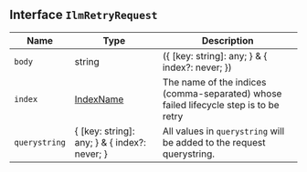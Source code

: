 ## Interface `IlmRetryRequest`

| Name | Type | Description |
| - | - | - |
| `body` | string | ({ [key: string]: any; } & { index?: never; }) | All values in `body` will be added to the request body. |
| `index` | [IndexName](./IndexName.md) | The name of the indices (comma-separated) whose failed lifecycle step is to be retry |
| `querystring` | { [key: string]: any; } & { index?: never; } | All values in `querystring` will be added to the request querystring. |
